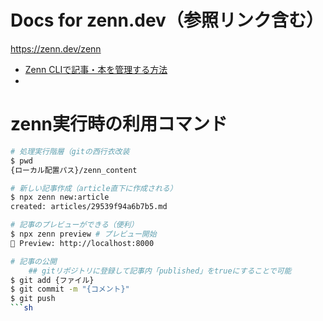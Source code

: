 # Docs for zenn.dev（参照リンク含む）
https://zenn.dev/zenn

- [Zenn CLIで記事・本を管理する方法](https://zenn.dev/zenn/articles/zenn-cli-guide)
- 

# zenn実行時の利用コマンド

```sh
# 処理実行階層（gitの西行衣改装
$ pwd
{ローカル配置パス}/zenn_content

# 新しい記事作成（article直下に作成される）
$ npx zenn new:article 
created: articles/29539f94a6b7b5.md

# 記事のプレビューができる（便利）
$ npx zenn preview # プレビュー開始                              
👀 Preview: http://localhost:8000

# 記事の公開
	## gitリポジトリに登録して記事内「published」をtrueにすることで可能
$ git add {ファイル}
$ git commit -m "{コメント}"
$ git push
```sh
